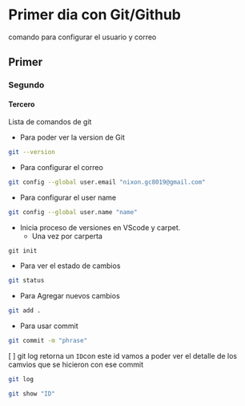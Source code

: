 # Primer dia con Git/Github 

comando para configurar el usuario y correo

## Primer

### Segundo

#### Tercero

Lista de comandos de git

* Para poder ver la version de Git

```bash
git --version
```

* Para configurar el correo
```bash
git config --global user.email "nixon.gc8019@gmail.com"
```
* Para configurar el user name

```bash
git config --global user.name "name"
```
* Inicia proceso de versiones en VScode y carpet.
    * Una vez por carperta

```bush
git init
```
* Para ver el estado de cambios

```bash
git status
```
* Para Agregar nuevos cambios
```bash
git add .
```

* Para usar commit

```bash
git commit -m "phrase"
```
[ ] git log retorna un `ID`con este id vamos a poder ver el detalle de los camvios que se hicieron con ese commit
```bash
git log 
```
```bash
git show "ID"
```

